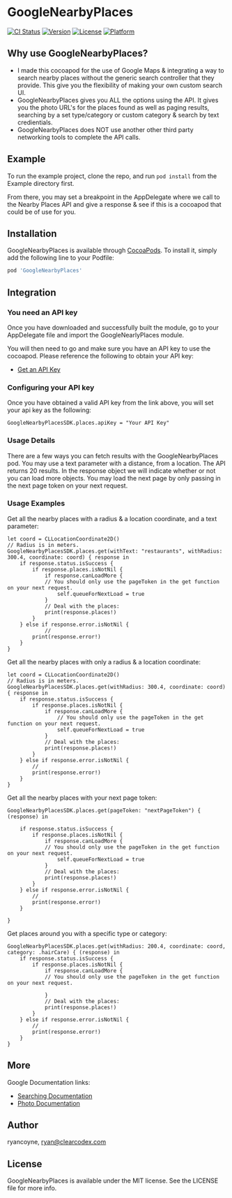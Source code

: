 # GoogleNearbyPlaces

[![CI Status](http://img.shields.io/travis/ryancoyne/CCXGoogleNearbyPlaces.svg?style=flat)](https://travis-ci.org/ryancoyne/CCXGoogleNearbyPlaces)
[![Version](https://img.shields.io/cocoapods/v/CCXGoogleNearbyPlaces.svg?style=flat)](http://cocoapods.org/pods/CCXGoogleNearbyPlaces)
[![License](https://img.shields.io/cocoapods/l/CCXGoogleNearbyPlaces.svg?style=flat)](http://cocoapods.org/pods/CCXGoogleNearbyPlaces)
[![Platform](https://img.shields.io/cocoapods/p/CCXGoogleNearbyPlaces.svg?style=flat)](http://cocoapods.org/pods/CCXGoogleNearbyPlaces)

## Why use GoogleNearbyPlaces?
- I made this cocoapod for the use of Google Maps & integrating a way to search nearby places without the generic search controller that they provide.  This give you the flexibility of making your own custom search UI.
- GoogleNearbyPlaces gives you ALL the options using the API.  It gives you the photo URL's for the places found as well as paging results, searching by a set type/category or custom category & search by text credientials.
- GoogleNearbyPlaces does NOT use another other third party networking tools to complete the API calls.  

## Example

To run the example project, clone the repo, and run `pod install` from the Example directory first.

From there, you may set a breakpoint in the AppDelegate where we call to the Nearby Places API and give a response & see if this is a cocoapod that could be of use for you.

## Installation

GoogleNearbyPlaces is available through [CocoaPods](http://cocoapods.org). To install
it, simply add the following line to your Podfile:

```ruby
pod 'GoogleNearbyPlaces'
```

## Integration

### You need an API key
Once you have downloaded and successfully built the module, go to your AppDelegate file and import the GoogleNearlyPlaces module.

You will then need to go and make sure you have an API key to use the cocoapod.  Please reference the following to obtain your API key:
- [Get an API Key](https://developers.google.com/places/web-service/get-api-key)

### Configuring your API key
Once you have obtained a valid API key from the link above, you will set your api key as the following:
```
GoogleNearbyPlacesSDK.places.apiKey = "Your API Key"
```

### Usage Details
There are a few ways you can fetch results with the GoogleNearbyPlaces pod.  You may use a text parameter with a distance, from a location.  The API returns 20 results.  In the response object we will indicate whether or not you can load more objects.   You may load the next page by only passing in the next page token on your next request.

### Usage Examples

Get all the nearby places with a radius & a location coordinate, and a text parameter:
```
let coord = CLLocationCoordinate2D()
// Radius is in meters.
GoogleNearbyPlacesSDK.places.get(withText: "restaurants", withRadius: 300.4, coordinate: coord) { response in
    if response.status.isSuccess {
        if response.places.isNotNil {
            if response.canLoadMore {
            // You should only use the pageToken in the get function on your next request.
                self.queueForNextLoad = true
            }
            // Deal with the places:
            print(response.places!)
        }
    } else if response.error.isNotNil {
            //
        print(response.error!)
    }
}
```

Get all the nearby places with only a radius & a location coordinate:
```
let coord = CLLocationCoordinate2D()
// Radius is in meters.
GoogleNearbyPlacesSDK.places.get(withRadius: 300.4, coordinate: coord) { response in
    if response.status.isSuccess {
        if response.places.isNotNil {
            if response.canLoadMore {
                // You should only use the pageToken in the get function on your next request.
                self.queueForNextLoad = true
            }
            // Deal with the places:
            print(response.places!)
        }
    } else if response.error.isNotNil {
        //
        print(response.error!)
    }
}
```

Get all the nearby places with your next page token:
```
GoogleNearbyPlacesSDK.places.get(pageToken: "nextPageToken") { (response) in

    if response.status.isSuccess {
        if response.places.isNotNil {
            if response.canLoadMore {
            // You should only use the pageToken in the get function on your next request.
                self.queueForNextLoad = true
            }
            // Deal with the places:
            print(response.places!)
        }
    } else if response.error.isNotNil {
        //
        print(response.error!)
    }

}
```

Get places around you with a specific type or category:
```
GoogleNearbyPlacesSDK.places.get(withRadius: 200.4, coordinate: coord, category: .hairCare) { (response) in
    if response.status.isSuccess {
        if response.places.isNotNil {
            if response.canLoadMore {
            // You should only use the pageToken in the get function on your next request.

            }
            // Deal with the places:
            print(response.places!)
        }
    } else if response.error.isNotNil {
        //
        print(response.error!)
    }
}
```

## More
Google Documentation links:
- [Searching Documentation](https://developers.google.com/places/web-service/search)
- [Photo Documentation](https://developers.google.com/places/web-service/photos)

## Author

ryancoyne, ryan@clearcodex.com

## License

GoogleNearbyPlaces is available under the MIT license. See the LICENSE file for more info.
